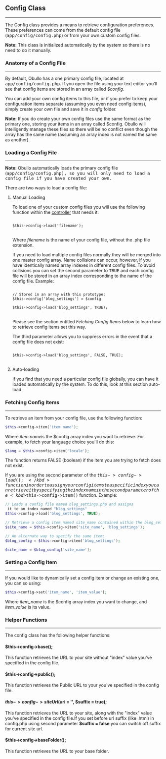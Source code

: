 ## Config Class

------

The Config class provides a means to retrieve configuration preferences. These preferences can come from the default config file (<samp>app/config/config.php</samp>) or from your own custom config files.

**Note:** This class is initialized automatically by the system so there is no need to do it manually.

### Anatomy of a Config File

------

By default, Obullo has a one primary config file, located at <samp>app/config/config.php</samp>. If you open the file using your text editor you'll see that config items are stored in an array called <var>$config</var>.

You can add your own config items to this file, or if you prefer to keep your configuration items separate (assuming you even need config items), simply create your own file and save it in <dfn>config</dfn> folder.

**Note:** If you do create your own config files use the same format as the primary one, storing your items in an array called $config. Obullo will intelligently manage these files so there will be no conflict even though the array has the same name (assuming an array index is not named the same as another).

### Loading a Config File

------

**Note:** Obullo automatically loads the primary config file (<samp>app/config/config.php<samp>), so you will only need to load a config file if you have created your own.

There are two ways to load a config file:


<ol><li> Manual Loading</li>

To load one of your custom config files you will use the following function within the [controller](/docs/general/#controllers) that needs it:

<pre>
<code>
$this->config->load('filename');
</code>
</pre>

Where <var>filename</var> is the name of your config file, without the .php file extension.

If you need to load multiple config files normally they will be merged into one master config array. Name collisions can occur, however, if you have identically named array indexes in different config files. To avoid collisions you can set the second parameter to <kbd>TRUE</kbd> and each config file will be stored in an array index corresponding to the name of the config file. Example:

<pre>
<code>
// Stored in an array with this prototype:
$this->config['blog_settings'] = $config 

$this->config->load('blog_settings', TRUE);
</code>
</pre>
Please see the section entitled <dfn>Fetching Config Items</dfn> below to learn how to retrieve config items set this way.

The third parameter allows you to suppress errors in the event that a config file does not exist:

<div class="highlight">
<pre>
<code>
<span class="nv">$this</span><span class="o">-></span><span class="na">config</span><span class="o">-></span><span class="na">load</span><span class="p">(</span><span class="s1">'blog_settings'</span>, <span class="k">FALSE</span>, <span class="k">TRUE</span><span class="p">);</span>
</code>
</pre>
</div>
<li>Auto-loading</li>

If you find that you need a particular config file globally, you can have it loaded automatically by the system. To do this, look at this section auto-load.
</ol>

### Fetching Config Items

------

To retrieve an item from your config file, use the following function:

```php
$this->config->item('item name');
```

Where <var>item name</var>is the $config array index you want to retrieve. For example, to fetch your language choice you'll do this:

```php
$lang = $this->config->item('locale');
```

The function returns FALSE (boolean) if the item you are trying to fetch does not exist.

If you are using the second parameter of the <kbd>$this->config->load();</kbd> function in order to assign your config items to a specific index you can retrieve it by specifying the index name in the second parameter of the <kbd>$this->config->item()</kbd> function. Example:

```php
// Loads a config file named blog_settings.php and assigns
 it to an index named "blog_settings"
$this->config->load('blog_settings', TRUE);

// Retrieve a config item named site_name contained within the blog_settings array
$site_name = $this->config->item('site_name', 'blog_settings');

// An alternate way to specify the same item:
$blog_config = $this->config->item('blog_settings');

$site_name = $blog_config['site_name'];
```

### Setting a Config Item

------

If you would like to dynamically set a config item or change an existing one, you can so using:

```php
$this->config->set('item_name', 'item_value');
```

Where <var>item_name</var> is the $config array index you want to change, and <var>item_value</var> is its value.

### Helper Functions

------

The config class has the following helper functions:

#### $this->config->base();

This function retrieves the URL to your site without "index" value you've specified in the config file.

#### $this->config->public();

This function retrieves the Public URL to your you've specified in the config file.

#### $this->config->siteUrl($uri = '', $suffix = true);

This function retrieves the URL to your site, along with the "index" value you've specified in the config file.If you set before url suffix (like .html) in config.php using second parameter <b>$suffix = false</b> you can switch off suffix for current site url.

#### $this->config->baseFolder();

This function retrieves the URL to your base folder.